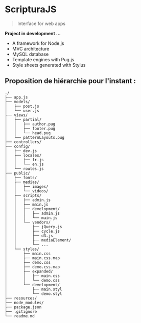 # ScripturaJS
> Interface for web apps

__Project in development ...__

* A framework for Node.js
* MVC architecture
* MySQL database
* Template engines with Pug.js
* Style sheets generated with Stylus

## Proposition de hiérarchie pour l'instant :

    ./
    ├── app.js
    ├── models/
    │   ├── post.js
    │   └── user.js
    ├── views/
    │   ├── partial/
    │   │   ├── author.pug
    │   │   ├── footer.pug
    │   │   └── head.pug
    │   └── patternLayouts.pug
    ├── controllers/
    ├── config/
    │   ├── dev.js
    │   ├── locales/
    │   │   ├── fr.js
    │   │   └── en.js
    │   └── routes.js
    ├── public/
    │   ├── fonts/
    │   ├── medias/
    │   │   ├── images/
    │   │   └── videos/
    │   ├── scripts/
    │   │   ├── admin.js
    │   │   ├── main.js
    │   │   ├── development/
    │   │   │   ├── admin.js
    │   │   │   └── main.js
    │   │   └── vendors/
    │   │       ├── jQuery.js
    │   │       ├── cycle.js
    │   │       ├── d3.js
    │   │       ├── mediaElement/
    │   │       └── ...
    │   └── styles/
    │       ├── main.css
    │       ├── main.css.map
    │       ├── demo.css
    │       ├── demo.css.map
    │       ├── expanded/
    │       │   ├── main.css
    │       │   └── demo.css
    │       └── development/
    │           ├── main.styl
    │           └── demo.styl
    ├── resources/
    ├── node_modules/
    ├── package.json
    ├── .gitignore
    └── readme.md